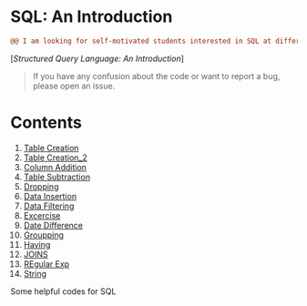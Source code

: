 # SQL: An Introduction

```diff
@@ I am looking for self-motivated students interested in SQL at different levels! @@
```

[*Structured Query Language: An Introduction*]

> If you have any confusion about the code or want to report a bug, please open an issue.

# Contents

1. [Table Creation](https://github.com/Sshashank0743/SQL/blob/main/1/Table%20creation_1.sql)
2. [Table Creation_2](https://github.com/Sshashank0743/SQL/blob/main/2/Table%20creation.sql)
3. [Column Addition](https://github.com/Sshashank0743/SQL/blob/main/2/column%20addition.sql)
4. [Table Subtraction](https://github.com/Sshashank0743/SQL/blob/main/2/table%20subtraction.sql)
5. [Dropping](https://github.com/Sshashank0743/SQL/blob/main/3/Table%20and%20DB%20dropping.sql)
6. [Data Insertion](https://github.com/Sshashank0743/SQL/blob/main/4/Data%20Insertion.sql)
7. [Data Filtering](https://github.com/Sshashank0743/SQL/blob/main/5/Filters%20in%20SQL.sql)
8. [Excercise](https://github.com/Sshashank0743/SQL/blob/main/6/Table%20creation.sql)
9. [Date Difference](https://github.com/Sshashank0743/SQL/blob/main/DAte%20Difference/DATEDIFF.sql)
10. [Groupping](https://github.com/Sshashank0743/SQL/blob/main/Group%20by/group%20by%20method.sql)
11. [Having](https://github.com/Sshashank0743/SQL/blob/main/Group%20by/having%20clause.sql)
12. [JOINS](https://github.com/Sshashank0743/SQL/blob/main/JOINS/JOIN%20in%20SQL.sql)
13. [REgular Exp](https://github.com/Sshashank0743/SQL/blob/main/Regular%20exp/REGEXP.sql)
14. [String](https://github.com/Sshashank0743/SQL/blob/main/STRINGS/string%20functions.sql)

Some helpful codes for SQL
